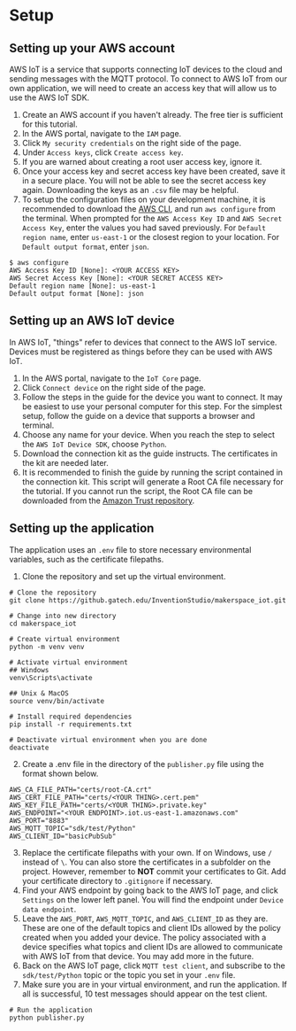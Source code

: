 # Setup

## Setting up your AWS account
AWS IoT is a service that supports connecting IoT devices to the cloud and sending messages with the MQTT protocol. To connect to AWS IoT from our own application, we will need to create an access key that will allow us to use the AWS IoT SDK.

1. Create an AWS account if you haven't already. The free tier is sufficient for this tutorial.
2. In the AWS portal, navigate to the `IAM` page.
3. Click `My security credentials` on the right side of the page.
4. Under `Access keys`, click `Create access key`.
5. If you are warned about creating a root user access key, ignore it.
6. Once your access key and secret access key have been created, save it in a secure place. You will not be able to see the secret access key again. Downloading the keys as an `.csv` file may be helpful.
7. To setup the configuration files on your development machine, it is recommended to download the [AWS CLI](https://aws.amazon.com/cli/), and run `aws configure` from the terminal. When prompted for the `AWS Access Key ID` and `AWS Secret Access Key`, enter the values you had saved previously. For `Default region name`, enter `us-east-1` or the closest region to your location. For `Default output format`, enter `json`.
```
$ aws configure
AWS Access Key ID [None]: <YOUR ACCESS KEY>
AWS Secret Access Key [None]: <YOUR SECRET ACCESS KEY>
Default region name [None]: us-east-1
Default output format [None]: json
```

## Setting up an AWS IoT device
In AWS IoT, "things" refer to devices that connect to the AWS IoT service. Devices must be registered as things before they can be used with AWS IoT.

1. In the AWS portal, navigate to the `IoT Core` page.
2. Click `Connect device` on the right side of the page.
3. Follow the steps in the guide for the device you want to connect. It may be easiest to use your personal computer for this step. For the simplest setup, follow the guide on a device that supports a browser and terminal.
4. Choose any name for your device. When you reach the step to select the `AWS IoT Device SDK`, choose `Python`.
5. Download the connection kit as the guide instructs. The certificates in the kit are needed later.
6. It is recommended to finish the guide by running the script contained in the connection kit. This script will generate a Root CA file necessary for the tutorial. If you cannot run the script, the Root CA file can be downloaded from the [Amazon Trust repository](https://www.amazontrust.com/repository/AmazonRootCA1.pem).

## Setting up the application
The application uses an `.env` file to store necessary environmental variables, such as the certificate filepaths.
1. Clone the repository and set up the virtual environment.
```
# Clone the repository
git clone https://github.gatech.edu/InventionStudio/makerspace_iot.git

# Change into new directory
cd makerspace_iot

# Create virtual environment
python -m venv venv

# Activate virtual environment
## Windows
venv\Scripts\activate

## Unix & MacOS
source venv/bin/activate

# Install required dependencies
pip install -r requirements.txt

# Deactivate virtual environment when you are done
deactivate
```
2. Create a .env file in the directory of the `publisher.py` file using the format shown below.
```
AWS_CA_FILE_PATH="certs/root-CA.crt"
AWS_CERT_FILE_PATH="certs/<YOUR THING>.cert.pem"
AWS_KEY_FILE_PATH="certs/<YOUR THING>.private.key"
AWS_ENDPOINT="<YOUR ENDPOINT>.iot.us-east-1.amazonaws.com"
AWS_PORT="8883"
AWS_MQTT_TOPIC="sdk/test/Python"
AWS_CLIENT_ID="basicPubSub"
```
3. Replace the certificate filepaths with your own. If on Windows, use `/` instead of `\`. You can also store the certificates in a subfolder on the project. However, remember to **NOT** commit your certificates to Git. Add your certificate directory to `.gitignore` if necessary.
4. Find your AWS endpoint by going back to the AWS IoT page, and click `Settings` on the lower left panel. You will find the endpoint under `Device data endpoint`.
5. Leave the `AWS_PORT`, `AWS_MQTT_TOPIC`, and `AWS_CLIENT_ID` as they are. These are one of the default topics and client IDs allowed by the policy created when you added your device. The policy associated with a device specifies what topics and client IDs are allowed to communicate with AWS IoT from that device. You may add more in the future.
6. Back on the AWS IoT page, click `MQTT test client`, and subscribe to the `sdk/test/Python` topic or the topic you set in your `.env` file.
6. Make sure you are in your virtual environment, and run the application. If all is successful, 10 test messages should appear on the test client.
```
# Run the application
python publisher.py
```
